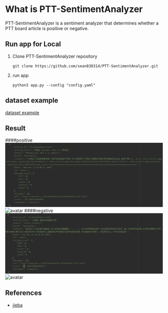 # What is PTT-SentimentAnalyzer

PTT-SentimentAnalyzer is a sentiment analyzer that determines whether a PTT board article is positive or negative.

## Run app for Local

1. Clone PTT-SentimentAnalyzer repository
    ```shell
    git clone https://github.com/sean830314/PTT-SentimentAnalyzer.git
    ```
2. run app
    ```shell
    python3 app.py --config "config.yaml"
    ```
## dataset example
[dataset example](./data)

## Result
####positive
![avatar](./png/pos.png)
![avatar](./png/pos1.png)
####negative
![avatar](./png/neg.png)
![avatar](./png/neg1.png)
## References
- [jieba](https://github.com/fxsjy/jieba)

